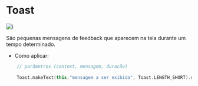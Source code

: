 # Toast
![i](https://www.codeproject.com/KB/android/988256/CustomToastDuration-r-700.png)

São pequenas mensagens de feedback que aparecem na tela durante um tempo determinado.

- Como aplicar:

~~~ kotlin
    // parâmetros (context, mensagem, duracão)
    
    Toast.makeText(this,"mensagem a ser exibida", Toast.LENGTH_SHORT).show()
~~~ 